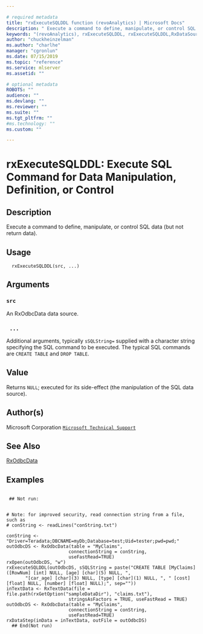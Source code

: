 ```yaml
--- 

# required metadata 
title: "rxExecuteSQLDDL function (revoAnalytics) | Microsoft Docs" 
description: " Execute a command to define, manipulate, or control SQL data (but not  return data). " 
keywords: "(revoAnalytics), rxExecuteSQLDDL, rxExecuteSQLDDL,RxDataSource-method,  ~kwd1 ,  ~kwd2 " 
author: "chuckheinzelman"
ms.author: "charlhe" 
manager: "cgronlun" 
ms.date: 07/15/2019
ms.topic: "reference" 
ms.service: mlserver
ms.assetid: "" 

# optional metadata 
ROBOTS: "" 
audience: "" 
ms.devlang: "" 
ms.reviewer: "" 
ms.suite: "" 
ms.tgt_pltfrm: "" 
#ms.technology: "" 
ms.custom: "" 

--- 
```




 # rxExecuteSQLDDL:  Execute SQL Command for Data Manipulation, Definition, or Control  
 ## Description

Execute a command to define, manipulate, or control SQL data (but not 
return data).


 ## Usage

```   
  rxExecuteSQLDDL(src, ...)

```


 ## Arguments



 ### `src`
  An RxOdbcData data source.  


 ### ` ...`
  Additional arguments, typically `sSQLString=` supplied with a character string specifying the SQL command to be executed. The typical SQL commands are `CREATE TABLE` and `DROP TABLE`.  




 ## Value

Returns `NULL`; executed for its side-effect (the manipulation of the
SQL data source).


 ## Author(s)

Microsoft Corporation [`Microsoft Technical Support`](https://go.microsoft.com/fwlink/?LinkID=698556&clcid=0x409)





 ## See Also

[RxOdbcData](RxOdbcData.md)

 ## Examples

 ```

  ## Not run:


# Note: for improved security, read connection string from a file, such as
# conString <- readLines("conString.txt")

conString <- "Driver=Teradata;DBCNAME=myDb;Database=test;Uid=tester;pwd=pwd;"
outOdbcDS <- RxOdbcData(table = "MyClaims",           
                        connectionString = conString,
                        useFastRead=TRUE)                           
rxOpen(outOdbcDS, "w")                       
rxExecuteSQLDDL(outOdbcDS, sSQLString = paste("CREATE TABLE [MyClaims]([RowNum] [int] NULL, [age] [char](5) NULL, ",
        "[car_age] [char](3) NULL, [type] [char](1) NULL, ", " [cost] [float] NULL, [number] [float] NULL);", sep=""))
inTextData <- RxTextData(file = file.path(rxGetOption("sampleDataDir"), "claims.txt"),
                        stringsAsFactors = TRUE, useFastRead = TRUE)
outOdbcDS <- RxOdbcData(table = "MyClaims",           
                        connectionString = conString,
                        useFastRead=TRUE)                           
rxDataStep(inData = inTextData, outFile = outOdbcDS)   
   ## End(Not run) 
```





